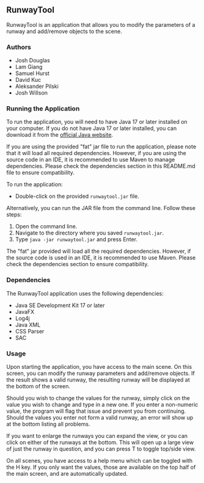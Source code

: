 ## RunwayTool

RunwayTool is an application that allows you to modify the parameters of a runway and add/remove objects to the scene.

### Authors
- Josh Douglas
- Lam Giang
- Samuel Hurst
- David Kuc
- Aleksander Pilski
- Josh Willson



### Running the Application

To run the application, you will need to have Java 17 or later installed on your computer. If you do not have Java 17 or later installed, you can download it from the [official Java website](https://www.oracle.com/java/technologies/downloads/).

If you are using the provided "fat" jar file to run the application, please note that it will load all required dependencies. However, if you are using the source code in an IDE, it is recommended to use Maven to manage dependencies. Please check the dependencies section in this README.md file to ensure compatibility.

To run the application:

 - Double-click on the provided `runwaytool.jar` file.

Alternatively, you can run the JAR file from the command line. Follow these steps:
1. Open the command line.
2. Navigate to the directory where you saved `runwaytool.jar`.
3. Type `java -jar runwaytool.jar` and press Enter.

The "fat" jar provided will load all the required dependencies. However, if the source code is used in an IDE, it is recommended to use Maven. Please check the dependencies section to ensure compatibility.

### Dependencies

The RunwayTool application uses the following dependencies:

- Java SE Development Kit 17 or later
- JavaFX
- Log4j
- Java XML
- CSS Parser
- SAC

### Usage

Upon starting the application, you have access to the main scene. On this screen, you can modify the runway parameters and add/remove objects. If the result shows a valid runway, the resulting runway will be displayed at the bottom of the screen.

Should you wish to change the values for the runway, simply click on the value you wish to change and type in a new one. If you enter a non-numeric value, the program will flag that issue and prevent you from continuing. Should the values you enter not form a valid runway, an error will show up at the bottom listing all problems.

If you want to enlarge the runways you can expand the view, or you can click on either of the runways at the bottom. This will open up a large view of just the runway in question, and you can press T to toggle top/side view.

On all scenes, you have access to a help menu which can be toggled with the H key. If you only want the values, those are available on the top half of the main screen, and are automatically updated.

